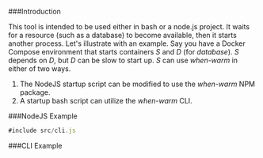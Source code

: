 ###Introduction

This tool is intended to be used either in bash or a node.js project. It waits for a resource
(such as a database) to become available, then it starts another process. Let's illustrate with
an example. Say you have a Docker Compose environment that starts containers _S_ and _D_ (for _database_).
_S_ depends on _D_, but _D_ can be slow to start up. _S_ can use _when-warm_ in either of two ways.

1. The NodeJS startup script can be modified to use the _when-warm_ NPM package.
2. A startup bash script can utilize the _when-warm_ CLI.

###NodeJS Example

```javascript
#include src/cli.js
```

###CLI Example
